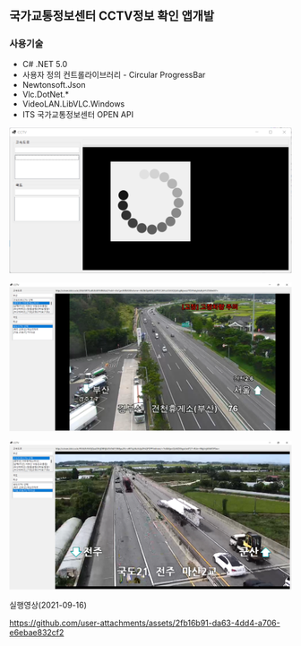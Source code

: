 
## 국가교통정보센터 CCTV정보 확인 앱개발

### 사용기술
* C# .NET 5.0
* 사용자 정의 컨트롤라이브러리 - Circular ProgressBar
* Newtonsoft.Json
* Vlc.DotNet.*
* VideoLAN.LibVLC.Windows
* ITS 국가교통정보센터 OPEN API 

![로딩화면](https://raw.githubusercontent.com/hugoMGSung/works-need-it-cshap/main/Images/loading.png)

![고속도로스트리밍](https://raw.githubusercontent.com/hugoMGSung/works-need-it-cshap/main/Images/ex_sample.png)

![국도스트리밍](https://raw.githubusercontent.com/hugoMGSung/works-need-it-cshap/main/Images/its_sample.png)


실행영상(2021-09-16)

https://github.com/user-attachments/assets/2fb16b91-da63-4dd4-a706-e6ebae832cf2

